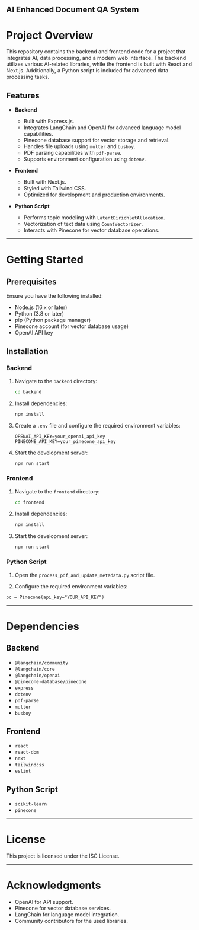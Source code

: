 ## AI Enhanced Document QA System

# Project Overview

This repository contains the backend and frontend code for a project that integrates AI, data processing, and a modern web interface. The backend utilizes various AI-related libraries, while the frontend is built with React and Next.js. Additionally, a Python script is included for advanced data processing tasks.

## Features

- **Backend**

  - Built with Express.js.
  - Integrates LangChain and OpenAI for advanced language model capabilities.
  - Pinecone database support for vector storage and retrieval.
  - Handles file uploads using `multer` and `busboy`.
  - PDF parsing capabilities with `pdf-parse`.
  - Supports environment configuration using `dotenv`.

- **Frontend**

  - Built with Next.js.
  - Styled with Tailwind CSS.
  - Optimized for development and production environments.

- **Python Script**
  - Performs topic modeling with `LatentDirichletAllocation`.
  - Vectorization of text data using `CountVectorizer`.
  - Interacts with Pinecone for vector database operations.

---

# Getting Started

## Prerequisites

Ensure you have the following installed:

- Node.js (16.x or later)
- Python (3.8 or later)
- pip (Python package manager)
- Pinecone account (for vector database usage)
- OpenAI API key

## Installation

### Backend

1. Navigate to the `backend` directory:
   ```bash
   cd backend
   ```
2. Install dependencies:
   ```bash
   npm install
   ```
3. Create a `.env` file and configure the required environment variables:
   ```env
   OPENAI_API_KEY=your_openai_api_key
   PINECONE_API_KEY=your_pinecone_api_key
   ```
4. Start the development server:
   ```bash
   npm run start
   ```

### Frontend

1. Navigate to the `frontend` directory:
   ```bash
   cd frontend
   ```
2. Install dependencies:
   ```bash
   npm install
   ```
3. Start the development server:
   ```bash
   npm run start
   ```

### Python Script

1. Open the `process_pdf_and_update_metadata.py` script file.

2. Configure the required environment variables:

```env
pc = Pinecone(api_key="YOUR_API_KEY")
```

---

# Dependencies

## Backend

- `@langchain/community`
- `@langchain/core`
- `@langchain/openai`
- `@pinecone-database/pinecone`
- `express`
- `dotenv`
- `pdf-parse`
- `multer`
- `busboy`

## Frontend

- `react`
- `react-dom`
- `next`
- `tailwindcss`
- `eslint`

## Python Script

- `scikit-learn`
- `pinecone`

---

# License

This project is licensed under the ISC License.

---

# Acknowledgments

- OpenAI for API support.
- Pinecone for vector database services.
- LangChain for language model integration.
- Community contributors for the used libraries.
